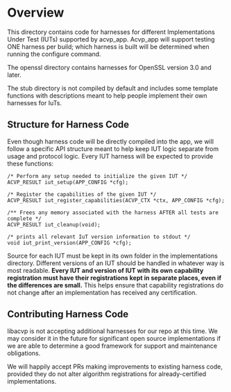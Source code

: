 # Overview
This directory contains code for harnesses for different Implementations Under Test (IUTs)
supported by acvp_app. Acvp_app will support testing ONE harness per build; which harness is built
will be determined when running the configure command.

The openssl directory contains harnesses for OpenSSL version 3.0 and later.

The stub directory is not compiled by default and includes some template functions with
descriptions meant to help people implement their own harnesses for IuTs.

## Structure for Harness Code

Even though harness code will be directly compiled into the app, we will follow a specific API
structure meant to help keep IUT logic separate from usage and protocol logic. Every IUT harness
will be expected to provide these functions:

```
/* Perform any setup needed to initialize the given IUT */
ACVP_RESULT iut_setup(APP_CONFIG *cfg);
```
```
/* Register the capabilities of the given IUT */
ACVP_RESULT iut_register_capabilities(ACVP_CTX *ctx, APP_CONFIG *cfg);
```
```
/** Frees any memory associated with the harness AFTER all tests are complete */
ACVP_RESULT iut_cleanup(void);
```
```
/* prints all relevant IuT version information to stdout */
void iut_print_version(APP_CONFIG *cfg);
```

Source for each IUT must be kept in its own folder in the implementations directory. Different
versions of an IUT should be handled in whatever way is most readable. **Every IUT and version
of IUT with its own capability registration must have their registrations kept in separate places,
even if the differences are small.** This helps ensure that capability registrations do not change
after an implementation has received any certification.

## Contributing Harness Code

libacvp is not accepting additional harnesses for our repo at this time. We may consider it
in the future for significant open source implementations if we are able to determine a good framework
for support and maintenance obligations.

We will happily accept PRs making improvements to existing harness code, provided they do not alter
algorithm registrations for already-certified implementations.
